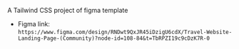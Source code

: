 A Tailwind CSS project of figma template

- Figma link: `https://www.figma.com/design/RNDwt9QxJR45iDzigU6cdX/Travel-Website-Landing-Page-(Community)?node-id=108-84&t=TbRPZI19c9cDzK7R-0`
